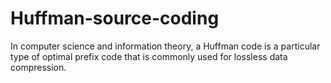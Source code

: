 # Huffman-source-coding
In computer science and information theory, a Huffman code is a particular type of optimal prefix code that is commonly used for lossless data compression. 
